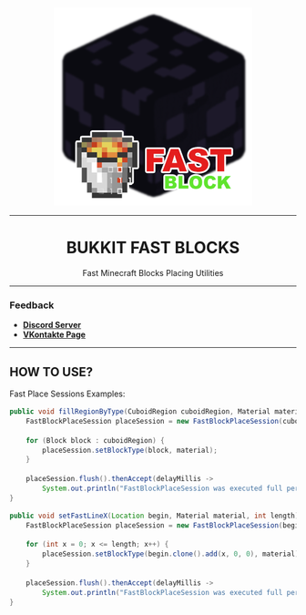 
<div align="center">

![Logo](fastblock_logo.png)

---

# BUKKIT FAST BLOCKS
Fast Minecraft Blocks Placing Utilities

</div>

---

### Feedback

+ **[Discord Server](https://discord.gg/GmT9pUy8af)**
+ **[VKontakte Page](https://vk.com/itzstonlex)**

---

## HOW TO USE?

Fast Place Sessions Examples:
```Java
public void fillRegionByType(CuboidRegion cuboidRegion, Material material) {
    FastBlockPlaceSession placeSession = new FastBlockPlaceSession(cuboidRegion.getWorld());

    for (Block block : cuboidRegion) {
        placeSession.setBlockType(block, material);
    }

    placeSession.flush().thenAccept(delayMillis -> 
        System.out.println("FastBlockPlaceSession was executed full per " + delayMillis + "ms"));
}

```
```Java
public void setFastLineX(Location begin, Material material, int length) {
    FastBlockPlaceSession placeSession = new FastBlockPlaceSession(begin.getWorld());

    for (int x = 0; x <= length; x++) {
        placeSession.setBlockType(begin.clone().add(x, 0, 0), material);
    }

    placeSession.flush().thenAccept(delayMillis ->
        System.out.println("FastBlockPlaceSession was executed full per " + delayMillis + "ms"));
}
```
